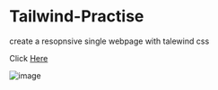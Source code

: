 # Tailwind-Practise

create a resopnsive single webpage with talewind css

Click [Here](https://amazing-stardust-a1dcd4.netlify.app/)

![image](https://user-images.githubusercontent.com/69068196/224502871-47b162ea-a487-4f78-9a6f-b85687d6d8b7.png)
